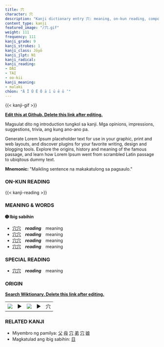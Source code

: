```yaml
---
title: 穴
character: 穴
description: "Kanji dictionary entry 穴: meaning, on-kun reading, compounds, origin, related kanji"
content_type: kanji
featured_image: "/穴.gif"
weight: 111
frequency: 111
kanji_grade: 9
kanji_strokes: 1
kanji_class: Jōyō
kanji_jlpt: N1
kanji_radical: 
kanji_reading: 
- DAI
- TAI
- oo-kii
kanji_meaning:
- malaki
chōon: "Ā Ī Ū Ē Ō ā ī ū ē ō ’"
---
```

[//]: # (Don't edit the line below. Kanji animated GIF code is automatically generated.)
{{< kanji-gif >}}

[//]: # (Edit below this line.)

**[Edit this at Github. Delete this link after editing.](https://github.com/tim0g/tim/tree/main/content/kanji/穴/index.md)**

Magsulat dito ng introduction tungkol sa kanji. Mga opinions, impressions, suggestions, trivia, ang kung ano-ano pa.

Generate Lorem Ipsum placeholder text for use in your graphic, print and web layouts, and discover plugins for your favorite writing, design and blogging tools. Explore the origins, history and meaning of the famous passage, and learn how Lorem Ipsum went from scrambled Latin passage to ubiqitous dummy text.
 
**Mnemonic:** "Maikling sentence na makakatulong sa pagsaulo."

### ON-KUN READING

[//]: # (Don't edit the line below. ON-KUN READING code is automatically generated.)
{{< kanji-reading >}}

### MEANING & WORDS

#### ➊ **Ibig sabihin**
  - [穴](../穴)[穴](../穴)　***reading***　meaning
  - [穴](../穴)[穴](../穴)　***reading***　meaning
  - [穴](../穴)[穴](../穴)　***reading***　meaning
  - [穴](../穴)[穴](../穴)　***reading***　meaning

### SPECIAL READING
  - [穴](../穴)[穴](../穴)　***reading***　meaning

### ORIGIN

**[Search Wiktionary. Delete this link after editing.](https://wiktionary.org/wiki/穴)**
<table class="kanji-table"><tr><td>
<img src="60px-穴-bronze.svg.png">
</td><td>▶</td><td>
<img src="60px-穴-oracle.svg.png">
</td><td>▶</td>
<td class="kanji-origin">穴</td>
</tr></table>

### RELATED KANJI
- Miyembro ng pamilya: [父](../父) [母](../母) [穴](../穴) [弟](../弟) [穴](../穴) [娘](../娘)
- Magkatulad ang ibig sabihin: [日](../日)
